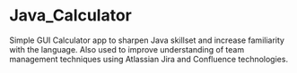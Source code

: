 # Java_Calculator
Simple GUI Calculator app to sharpen Java skillset and increase familiarity with the language. Also used to improve understanding of team management techniques using Atlassian Jira and Confluence technologies.
